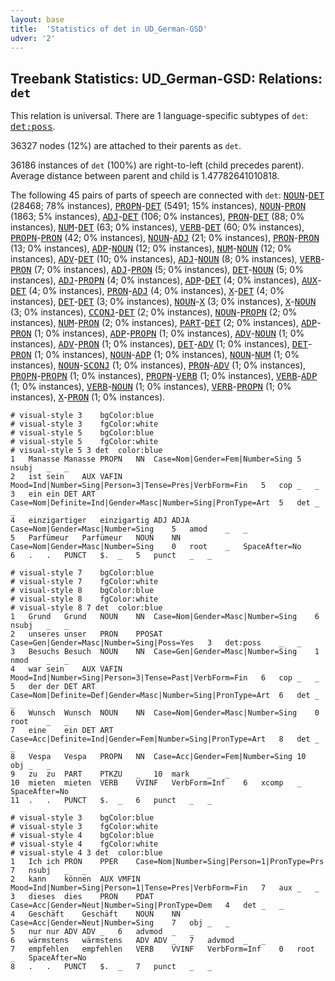 ```yaml
---
layout: base
title:  'Statistics of det in UD_German-GSD'
udver: '2'
---
```


## Treebank Statistics: UD_German-GSD: Relations: `det`

This relation is universal.
There are 1 language-specific subtypes of `det`: <tt><a href="de_gsd-dep-det-poss.html">det:poss</a></tt>.

36327 nodes (12%) are attached to their parents as `det`.

36186 instances of `det` (100%) are right-to-left (child precedes parent).
Average distance between parent and child is 1.47782641010818.

The following 45 pairs of parts of speech are connected with `det`: <tt><a href="de_gsd-pos-NOUN.html">NOUN</a></tt>-<tt><a href="de_gsd-pos-DET.html">DET</a></tt> (28468; 78% instances), <tt><a href="de_gsd-pos-PROPN.html">PROPN</a></tt>-<tt><a href="de_gsd-pos-DET.html">DET</a></tt> (5491; 15% instances), <tt><a href="de_gsd-pos-NOUN.html">NOUN</a></tt>-<tt><a href="de_gsd-pos-PRON.html">PRON</a></tt> (1863; 5% instances), <tt><a href="de_gsd-pos-ADJ.html">ADJ</a></tt>-<tt><a href="de_gsd-pos-DET.html">DET</a></tt> (106; 0% instances), <tt><a href="de_gsd-pos-PRON.html">PRON</a></tt>-<tt><a href="de_gsd-pos-DET.html">DET</a></tt> (88; 0% instances), <tt><a href="de_gsd-pos-NUM.html">NUM</a></tt>-<tt><a href="de_gsd-pos-DET.html">DET</a></tt> (63; 0% instances), <tt><a href="de_gsd-pos-VERB.html">VERB</a></tt>-<tt><a href="de_gsd-pos-DET.html">DET</a></tt> (60; 0% instances), <tt><a href="de_gsd-pos-PROPN.html">PROPN</a></tt>-<tt><a href="de_gsd-pos-PRON.html">PRON</a></tt> (42; 0% instances), <tt><a href="de_gsd-pos-NOUN.html">NOUN</a></tt>-<tt><a href="de_gsd-pos-ADJ.html">ADJ</a></tt> (21; 0% instances), <tt><a href="de_gsd-pos-PRON.html">PRON</a></tt>-<tt><a href="de_gsd-pos-PRON.html">PRON</a></tt> (13; 0% instances), <tt><a href="de_gsd-pos-ADP.html">ADP</a></tt>-<tt><a href="de_gsd-pos-NOUN.html">NOUN</a></tt> (12; 0% instances), <tt><a href="de_gsd-pos-NUM.html">NUM</a></tt>-<tt><a href="de_gsd-pos-NOUN.html">NOUN</a></tt> (12; 0% instances), <tt><a href="de_gsd-pos-ADV.html">ADV</a></tt>-<tt><a href="de_gsd-pos-DET.html">DET</a></tt> (10; 0% instances), <tt><a href="de_gsd-pos-ADJ.html">ADJ</a></tt>-<tt><a href="de_gsd-pos-NOUN.html">NOUN</a></tt> (8; 0% instances), <tt><a href="de_gsd-pos-VERB.html">VERB</a></tt>-<tt><a href="de_gsd-pos-PRON.html">PRON</a></tt> (7; 0% instances), <tt><a href="de_gsd-pos-ADJ.html">ADJ</a></tt>-<tt><a href="de_gsd-pos-PRON.html">PRON</a></tt> (5; 0% instances), <tt><a href="de_gsd-pos-DET.html">DET</a></tt>-<tt><a href="de_gsd-pos-NOUN.html">NOUN</a></tt> (5; 0% instances), <tt><a href="de_gsd-pos-ADJ.html">ADJ</a></tt>-<tt><a href="de_gsd-pos-PROPN.html">PROPN</a></tt> (4; 0% instances), <tt><a href="de_gsd-pos-ADP.html">ADP</a></tt>-<tt><a href="de_gsd-pos-DET.html">DET</a></tt> (4; 0% instances), <tt><a href="de_gsd-pos-AUX.html">AUX</a></tt>-<tt><a href="de_gsd-pos-DET.html">DET</a></tt> (4; 0% instances), <tt><a href="de_gsd-pos-PRON.html">PRON</a></tt>-<tt><a href="de_gsd-pos-ADJ.html">ADJ</a></tt> (4; 0% instances), <tt><a href="de_gsd-pos-X.html">X</a></tt>-<tt><a href="de_gsd-pos-DET.html">DET</a></tt> (4; 0% instances), <tt><a href="de_gsd-pos-DET.html">DET</a></tt>-<tt><a href="de_gsd-pos-DET.html">DET</a></tt> (3; 0% instances), <tt><a href="de_gsd-pos-NOUN.html">NOUN</a></tt>-<tt><a href="de_gsd-pos-X.html">X</a></tt> (3; 0% instances), <tt><a href="de_gsd-pos-X.html">X</a></tt>-<tt><a href="de_gsd-pos-NOUN.html">NOUN</a></tt> (3; 0% instances), <tt><a href="de_gsd-pos-CCONJ.html">CCONJ</a></tt>-<tt><a href="de_gsd-pos-DET.html">DET</a></tt> (2; 0% instances), <tt><a href="de_gsd-pos-NOUN.html">NOUN</a></tt>-<tt><a href="de_gsd-pos-PROPN.html">PROPN</a></tt> (2; 0% instances), <tt><a href="de_gsd-pos-NUM.html">NUM</a></tt>-<tt><a href="de_gsd-pos-PRON.html">PRON</a></tt> (2; 0% instances), <tt><a href="de_gsd-pos-PART.html">PART</a></tt>-<tt><a href="de_gsd-pos-DET.html">DET</a></tt> (2; 0% instances), <tt><a href="de_gsd-pos-ADP.html">ADP</a></tt>-<tt><a href="de_gsd-pos-PRON.html">PRON</a></tt> (1; 0% instances), <tt><a href="de_gsd-pos-ADP.html">ADP</a></tt>-<tt><a href="de_gsd-pos-PROPN.html">PROPN</a></tt> (1; 0% instances), <tt><a href="de_gsd-pos-ADV.html">ADV</a></tt>-<tt><a href="de_gsd-pos-NOUN.html">NOUN</a></tt> (1; 0% instances), <tt><a href="de_gsd-pos-ADV.html">ADV</a></tt>-<tt><a href="de_gsd-pos-PRON.html">PRON</a></tt> (1; 0% instances), <tt><a href="de_gsd-pos-DET.html">DET</a></tt>-<tt><a href="de_gsd-pos-ADV.html">ADV</a></tt> (1; 0% instances), <tt><a href="de_gsd-pos-DET.html">DET</a></tt>-<tt><a href="de_gsd-pos-PRON.html">PRON</a></tt> (1; 0% instances), <tt><a href="de_gsd-pos-NOUN.html">NOUN</a></tt>-<tt><a href="de_gsd-pos-ADP.html">ADP</a></tt> (1; 0% instances), <tt><a href="de_gsd-pos-NOUN.html">NOUN</a></tt>-<tt><a href="de_gsd-pos-NUM.html">NUM</a></tt> (1; 0% instances), <tt><a href="de_gsd-pos-NOUN.html">NOUN</a></tt>-<tt><a href="de_gsd-pos-SCONJ.html">SCONJ</a></tt> (1; 0% instances), <tt><a href="de_gsd-pos-PRON.html">PRON</a></tt>-<tt><a href="de_gsd-pos-ADV.html">ADV</a></tt> (1; 0% instances), <tt><a href="de_gsd-pos-PROPN.html">PROPN</a></tt>-<tt><a href="de_gsd-pos-PROPN.html">PROPN</a></tt> (1; 0% instances), <tt><a href="de_gsd-pos-PROPN.html">PROPN</a></tt>-<tt><a href="de_gsd-pos-VERB.html">VERB</a></tt> (1; 0% instances), <tt><a href="de_gsd-pos-VERB.html">VERB</a></tt>-<tt><a href="de_gsd-pos-ADP.html">ADP</a></tt> (1; 0% instances), <tt><a href="de_gsd-pos-VERB.html">VERB</a></tt>-<tt><a href="de_gsd-pos-NOUN.html">NOUN</a></tt> (1; 0% instances), <tt><a href="de_gsd-pos-VERB.html">VERB</a></tt>-<tt><a href="de_gsd-pos-PROPN.html">PROPN</a></tt> (1; 0% instances), <tt><a href="de_gsd-pos-X.html">X</a></tt>-<tt><a href="de_gsd-pos-PRON.html">PRON</a></tt> (1; 0% instances).


~~~ conllu
# visual-style 3	bgColor:blue
# visual-style 3	fgColor:white
# visual-style 5	bgColor:blue
# visual-style 5	fgColor:white
# visual-style 5 3 det	color:blue
1	Manasse	Manasse	PROPN	NN	Case=Nom|Gender=Fem|Number=Sing	5	nsubj	_	_
2	ist	sein	AUX	VAFIN	Mood=Ind|Number=Sing|Person=3|Tense=Pres|VerbForm=Fin	5	cop	_	_
3	ein	ein	DET	ART	Case=Nom|Definite=Ind|Gender=Masc|Number=Sing|PronType=Art	5	det	_	_
4	einzigartiger	einzigartig	ADJ	ADJA	Case=Nom|Gender=Masc|Number=Sing	5	amod	_	_
5	Parfümeur	Parfümeur	NOUN	NN	Case=Nom|Gender=Masc|Number=Sing	0	root	_	SpaceAfter=No
6	.	.	PUNCT	$.	_	5	punct	_	_

~~~


~~~ conllu
# visual-style 7	bgColor:blue
# visual-style 7	fgColor:white
# visual-style 8	bgColor:blue
# visual-style 8	fgColor:white
# visual-style 8 7 det	color:blue
1	Grund	Grund	NOUN	NN	Case=Nom|Gender=Masc|Number=Sing	6	nsubj	_	_
2	unseres	unser	PRON	PPOSAT	Case=Gen|Gender=Masc|Number=Sing|Poss=Yes	3	det:poss	_	_
3	Besuchs	Besuch	NOUN	NN	Case=Gen|Gender=Masc|Number=Sing	1	nmod	_	_
4	war	sein	AUX	VAFIN	Mood=Ind|Number=Sing|Person=3|Tense=Past|VerbForm=Fin	6	cop	_	_
5	der	der	DET	ART	Case=Nom|Definite=Def|Gender=Masc|Number=Sing|PronType=Art	6	det	_	_
6	Wunsch	Wunsch	NOUN	NN	Case=Nom|Gender=Masc|Number=Sing	0	root	_	_
7	eine	ein	DET	ART	Case=Acc|Definite=Ind|Gender=Fem|Number=Sing|PronType=Art	8	det	_	_
8	Vespa	Vespa	PROPN	NN	Case=Acc|Gender=Fem|Number=Sing	10	obj	_	_
9	zu	zu	PART	PTKZU	_	10	mark	_	_
10	mieten	mieten	VERB	VVINF	VerbForm=Inf	6	xcomp	_	SpaceAfter=No
11	.	.	PUNCT	$.	_	6	punct	_	_

~~~


~~~ conllu
# visual-style 3	bgColor:blue
# visual-style 3	fgColor:white
# visual-style 4	bgColor:blue
# visual-style 4	fgColor:white
# visual-style 4 3 det	color:blue
1	Ich	ich	PRON	PPER	Case=Nom|Number=Sing|Person=1|PronType=Prs	7	nsubj	_	_
2	kann	können	AUX	VMFIN	Mood=Ind|Number=Sing|Person=1|Tense=Pres|VerbForm=Fin	7	aux	_	_
3	dieses	dies	PRON	PDAT	Case=Acc|Gender=Neut|Number=Sing|PronType=Dem	4	det	_	_
4	Geschäft	Geschäft	NOUN	NN	Case=Acc|Gender=Neut|Number=Sing	7	obj	_	_
5	nur	nur	ADV	ADV	_	6	advmod	_	_
6	wärmstens	wärmstens	ADV	ADV	_	7	advmod	_	_
7	empfehlen	empfehlen	VERB	VVINF	VerbForm=Inf	0	root	_	SpaceAfter=No
8	.	.	PUNCT	$.	_	7	punct	_	_

~~~


